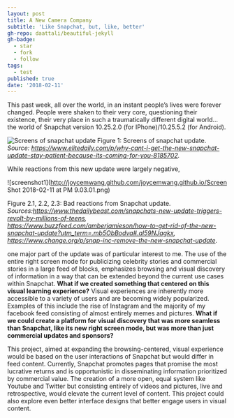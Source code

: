 ```yaml
---
layout: post
title: A New Camera Company
subtitle: 'Like Snapchat, but, like, better'
gh-repo: daattali/beautiful-jekyll
gh-badge:
  - star
  - fork
  - follow
tags:
  - test
published: true
date: '2018-02-11'
---
```

This past week, all over the world, in an instant people’s lives were forever changed. People were shaken to their very core, questioning their existence, their very place in such a traumatically different digital world… the world of Snapchat version 10.25.2.0 (for IPhone)/10.25.5.2 (for Android).


![Screens of snapchat update](https://typeset-beta.imgix.net/uploads/image/2018/2/10/f95f21d7-23ed-4f44-8370-cf1903c41652-snapchat-updates-are-coming-to-you.jpg?w=748&h=448&fit=crop&crop=faces&auto=format&q=70)
Figure 1: Screens of snapchat update. _Source: https://www.elitedaily.com/p/why-cant-i-get-the-new-snapchat-update-stay-patient-because-its-coming-for-you-8185702._

While reactions from this new update were largely negative,

![screenshot1](http://joycemwang.github.com/joycemwang.github.io/Screen Shot 2018-02-11 at PM 9.03.01.png)

Figure 2.1, 2.2, 2.3: Bad reactions from Snapchat update. _Sources:https://www.thedailybeast.com/snapchats-new-update-triggers-revolt-by-millions-of-teens, https://www.buzzfeed.com/amberjamieson/how-to-get-rid-of-the-new-snapchat-update?utm_term=.mb5ObBodva#.al59NJagkx, https://www.change.org/p/snap-inc-remove-the-new-snapchat-update._


one major part of the update was of particular interest to me. The use of the entire right screen mode for publicizing celebrity stories and commercial stories in a large feed of blocks, emphasizes browsing and visual discovery of information in a way that can be extended beyond the current use cases within Snapchat. **What if we created something that centered on this visual learning experience?** Visual experiences are inherently more accessible to a variety of users and are becoming widely popularized. Examples of this include the rise of Instagram and the majority of my facebook feed consisting of almost entirely memes and pictures. **What if we could create a platform for visual discovery that was more seamless than Snapchat, like its new right screen mode, but was more than just commercial updates and sponsors?**

This project, aimed at expanding the browsing-centered, visual experience would be based on the user interactions of Snapchat but would differ in feed content. Currently, Snapchat promotes pages that promise the most lucrative returns and is opportunistic in disseminating information prioritized by commercial value. The creation of a more open, equal system like Youtube and Twitter but consisting entirely of videos and pictures, live and retrospective, would elevate the current level of content. This project could also explore even better interface designs that better engage users in visual content.
